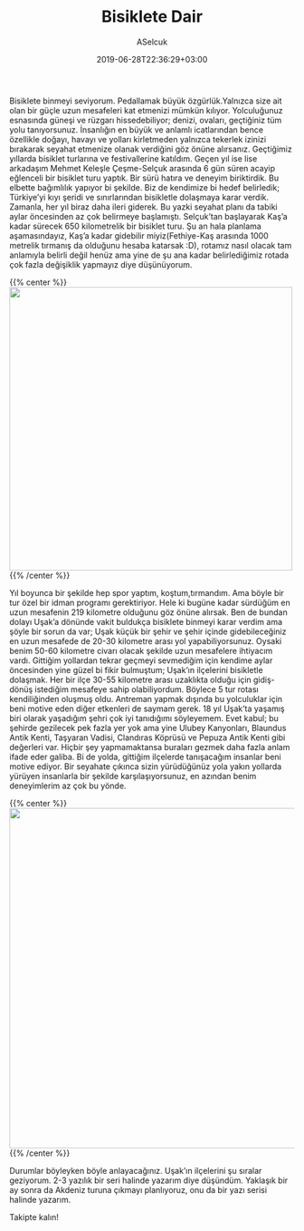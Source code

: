 ﻿---
title: "Bisiklete Dair"
date: 2019-06-28T22:36:29+03:00
draft: true
author: "ASelcuk"
categories: ["Bisiklet"]
tags: ["bisiklet","seyahat","uşak"]
series: ["usak"]
summary: "Bisiklet binmek ve Uşak'ta seyahat etmek hakkında.."
toc: true
---
Bisiklete binmeyi seviyorum. Pedallamak büyük özgürlük.Yalnızca size ait olan bir güçle uzun mesafeleri kat etmenizi mümkün kılıyor. Yolculuğunuz esnasında güneşi ve rüzgarı hissedebiliyor; denizi, ovaları, geçtiğiniz tüm yolu tanıyorsunuz. İnsanlığın en büyük ve anlamlı icatlarından bence özellikle doğayı, havayı ve yolları kirletmeden yalnızca tekerlek izinizi bırakarak seyahat etmenize olanak verdiğini göz önüne alırsanız. Geçtiğimiz yıllarda bisiklet turlarına ve festivallerine katıldım. Geçen yıl ise lise arkadaşım Mehmet Keleşle Çeşme-Selçuk arasında 6 gün süren acayip eğlenceli bir bisiklet turu yaptık. Bir sürü hatıra ve deneyim biriktirdik. Bu elbette bağımlılık yapıyor bi şekilde. Biz de kendimize bi hedef belirledik; Türkiye’yi kıyı şeridi ve sınırlarından bisikletle dolaşmaya karar verdik. Zamanla, her yıl biraz daha ileri giderek. Bu yazki seyahat planı da tabiki aylar öncesinden az çok belirmeye başlamıştı. Selçuk’tan başlayarak Kaş’a kadar sürecek 650 kilometrelik bir bisiklet turu. Şu an hala planlama aşamasındayız, Kaş’a kadar gidebilir miyiz(Fethiye-Kaş arasında 1000 metrelik tırmanış da olduğunu hesaba katarsak :D), rotamız nasıl olacak tam anlamıyla belirli değil henüz ama yine de şu ana kadar belirlediğimiz rotada çok fazla değişiklik yapmayız diye düşünüyorum.

{{% center %}}<img name="selcuk selcukta" src="/images/geziler/2019-6/usak/selcuk.jpeg" width='500px'/>{{% /center %}}


Yıl boyunca bir şekilde hep spor yaptım, koştum,tırmandım. Ama böyle bir tur özel bir idman programı gerektiriyor. Hele ki bugüne kadar sürdüğüm en uzun mesafenin 219 kilometre olduğunu göz önüne alırsak. Ben de bundan dolayı Uşak’a dönünde vakit buldukça bisiklete binmeyi karar verdim ama şöyle bir sorun da var; Uşak küçük bir şehir ve şehir içinde gidebileceğiniz en uzun mesafede de 20-30 kilometre arası yol yapabiliyorsunuz. Oysaki benim 50-60 kilometre civarı olacak şekilde uzun mesafelere ihtiyacım vardı. Gittiğim yollardan tekrar geçmeyi sevmediğim için kendime aylar öncesinden yine güzel bi fikir bulmuştum; Uşak’ın ilçelerini bisikletle dolaşmak. Her bir ilçe 30-55 kilometre arası uzaklıkta olduğu için gidiş-dönüş istediğim mesafeye sahip olabiliyordum. Böylece 5 tur rotası kendiliğinden oluşmuş oldu. Antreman yapmak dışında bu yolculuklar için beni motive eden diğer etkenleri de saymam gerek. 18 yıl Uşak’ta yaşamış biri olarak yaşadığım şehri çok iyi tanıdığımı söyleyemem. Evet kabul; bu şehirde gezilecek pek fazla yer yok ama yine Ulubey Kanyonları, Blaundus Antik Kenti, Taşyaran Vadisi, Clandıras Köprüsü ve Pepuza Antik Kenti gibi değerleri var. Hiçbir şey yapmamaktansa buraları gezmek daha fazla anlam ifade eder galiba. Bi de yolda, gittiğim ilçelerde tanışacağım insanlar beni motive ediyor. Bir seyahate çıkınca sizin yürüdüğünüz yola yakın yollarda yürüyen insanlarla bir şekilde karşılaşıyorsunuz, en azından benim deneyimlerim az çok bu yönde. 

{{% center %}}<img name="selcuk selcukta" src="/images/geziler/2019-6/usak/usak.jpeg" width='600px'/>{{% /center %}}

Durumlar böyleyken böyle anlayacağınız. Uşak’ın ilçelerini şu sıralar geziyorum. 2-3 yazılık bir seri halinde yazarım diye düşündüm. Yaklaşık bir ay sonra da Akdeniz turuna çıkmayı planlıyoruz, onu da bir yazı serisi halinde yazarım. 

Takipte kalın!  

